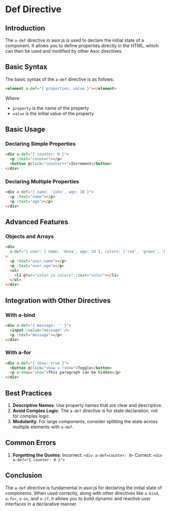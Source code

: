 # Def Directive

## Introduction

The `a-def` directive in asor.js is used to declare the initial state of a component. It allows you to define properties directly in the HTML, which can then be used and modified by other Asor directives.

## Basic Syntax

The basic syntax of the `a-def` directive is as follows:

```html
<element a-def="{ properties: value }"></element>
```

Where:

- `property` is the name of the property
- `value` is the initial value of the property

## Basic Usage

### Declaring Simple Properties

```html
<div a-def="{ counter: 0 }">
  <p :text="counter"></p>
  <button @click="counter++">Increment</button>
</div>
```

### Declaring Multiple Properties

```html
<div a-def="{ name: 'John', age: 30 }">
  <p :text="name"></p>
  <p :text="age"></p>
</div>
```

## Advanced Features

### Objects and Arrays

```html
<div
  a-def="{ user: { name: 'Anna', age: 28 }, colors: ['red', 'green', 'blue'] }"
>
  <p :text="user.name"></p>
  <p :text="user.age"></p>
  <ul>
    <li @for="color in colors" :text="color"></li>
  </ul>
</div>
```

## Integration with Other Directives

### With a-bind

```html
<div a-def="{ message: '' }">
  <input :value="message" />
  <p :text="message"></p>
</div>
```

### With a-for

```html
<div a-def="{ show: true }">
  <button @click="show = !show">Toggle</button>
  <p a-show="show">This paragraph can be hidden</p>
</div>
```

## Best Practices

1. **Descriptive Names**: Use property names that are clear and descriptive.
2. **Avoid Complex Logic**: The `a-def` directive is for state declaration, not for complex logic.
3. **Modularity**: For large components, consider splitting the state across multiple elements with `a-def`.

## Common Errors

1. **Forgetting the Quotes**:
   Incorrect: `<div a-def=counter: 0>`
   Correct: `<div a-def="{ counter: 0 }">`
   
## Conclusion

The `a-def` directive is fundamental in asor.js for declaring the initial state of components. When used correctly, along with other directives like `a-bind`, `a-for`, `a-on`, and `a-if`, it allows you to build dynamic and reactive user interfaces in a declarative manner.